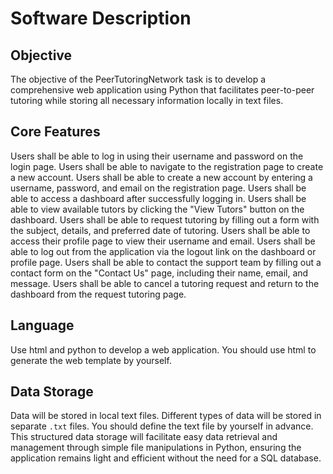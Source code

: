 # Software Description

## Objective
The objective of the PeerTutoringNetwork task is to develop a comprehensive web application using Python that facilitates peer-to-peer tutoring while storing all necessary information locally in text files.


## Core Features
Users shall be able to log in using their username and password on the login page.
Users shall be able to navigate to the registration page to create a new account.
Users shall be able to create a new account by entering a username, password, and email on the registration page.
Users shall be able to access a dashboard after successfully logging in.
Users shall be able to view available tutors by clicking the "View Tutors" button on the dashboard.
Users shall be able to request tutoring by filling out a form with the subject, details, and preferred date of tutoring.
Users shall be able to access their profile page to view their username and email.
Users shall be able to log out from the application via the logout link on the dashboard or profile page.
Users shall be able to contact the support team by filling out a contact form on the "Contact Us" page, including their name, email, and message.
Users shall be able to cancel a tutoring request and return to the dashboard from the request tutoring page.

## Language

Use html and python to develop a web application.
You should use html to generate the web template by yourself.
## Data Storage
Data will be stored in local text files.
Different types of data will be stored in separate `.txt` files.
You should define the text file by yourself in advance.
This structured data storage will facilitate easy data retrieval and management through simple file manipulations in Python, ensuring the application remains light and efficient without the need for a SQL database.
